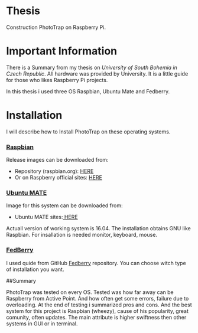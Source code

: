 # Thesis
Construction PhotoTrap on Raspberry Pi.
# Important Information
There is a Summary from my thesis on *University of South Bohemia in Czech Republic*. All hardware was provided by University. It is a little guide for those who likes Raspberry Pi projects. 

In this thesis i used three OS Raspbian, Ubuntu Mate and Fedberry.

# Installation
I will describe how to Install PhotoTrap on these operating systems.

### [Raspbian](https://github.com/DanielSvab/Thesis/blob/master/Installation%20Raspbian.md)

Release images can be downloaded from:
- Repository (raspbian.org): <a href="http://archive.raspbian.org/raspbian/dists/">HERE</a>
- Or on Raspberry official sites: <a href="https://www.raspberrypi.org/downloads/raspbian/">HERE</a>

### [Ubuntu MATE](https://github.com/DanielSvab/Thesis/blob/master/Installation%20Ubuntu.md)

Image for this system can be downloaded from:
- Ubuntu MATE sites:<a href="https://ubuntu-mate.org/raspberry-pi/"> HERE</a>

Actuall version of working system is 16.04. The installation obtains GNU like Raspbian. For insallation is needed monitor, keyboard, mouse.

### [FedBerry](https://github.com/DanielSvab/Thesis/blob/master/Installation%20FedBerry)

I used quide from GitHub [Fedberry](https://github.com/fedberry/fedberry) repository. 
You can choose witch type of installation you want.

##Summary

PhotoTrap was tested on every OS. Tested was how far away can be Raspberry from Active Point. And how often get some errors, 
failure due to overloading. At the end of testing i summarized pros and cons. And the best system for this project is Raspbian (wheezy), cause of his popularity, great comunity, often updates. The main attribute is higher swiftness then other systems in GUI or in terminal. 
